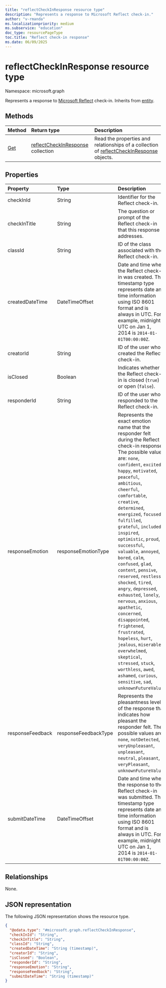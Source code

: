 ```yaml
---
title: "reflectCheckInResponse resource type"
description: "Represents a response to Microsoft Reflect check-in."
author: "v-rmanda"
ms.localizationpriority: medium
ms.subservice: "education"
doc_type: resourcePageType
toc.title: "Reflect check-in response"
ms.date: 06/09/2025
---
```


# reflectCheckInResponse resource type

Namespace: microsoft.graph

Represents a response to [Microsoft Reflect](https://reflect.microsoft.com/) check-in.
Inherits from [entity](../resources/entity.md).

## Methods
|Method|Return type|Description|
|:---|:---|:---|
|[Get](../api/reflectcheckinresponse-get.md)|[reflectCheckInResponse](../resources/reflectcheckinresponse.md) collection|Read the properties and relationships of a collection of [reflectCheckInResponse](../resources/reflectcheckinresponse.md) objects.|

## Properties
|Property|Type|Description|
|:---|:---|:---|
|checkInId|String|Identifier for the Reflect check-in.|
|checkInTitle|String|The question or prompt of the Reflect check-in that this response addresses.|
|classId|String|ID of the class associated with the Reflect check-in.|
|createdDateTime|DateTimeOffset|Date and time when the Reflect check-in was created. The timestamp type represents date and time information using ISO 8601 format and is always in UTC. For example, midnight UTC on Jan 1, 2014 is `2014-01-01T00:00:00Z`.|
|creatorId|String|ID of the user who created the Reflect check-in.|
|isClosed|Boolean|Indicates whether the Reflect check-in is closed (`true`) or open (`false`).|
|responderId|String|ID of the user who responded to the Reflect check-in.|
|responseEmotion|responseEmotionType|Represents the exact emotion name that the responder felt during the Reflect check-in response. The possible values are: `none`, `confident`, `excited`, `happy`, `motivated`, `peaceful`, `ambitious`, `cheerful`, `comfortable`, `creative`, `determined`, `energized`, `focused`, `fulfilled`, `grateful`, `included`, `inspired`, `optimistic`, `proud`, `successful`, `valuable`, `annoyed`, `bored`, `calm`, `confused`, `glad`, `content`, `pensive`, `reserved`, `restless`, `shocked`, `tired`, `angry`, `depressed`, `exhausted`, `lonely`, `nervous`, `anxious`, `apathetic`, `concerned`, `disappointed`, `frightened`, `frustrated`, `hopeless`, `hurt`, `jealous`, `miserable`, `overwhelmed`, `skeptical`, `stressed`, `stuck`, `worthless`, `awed`, `ashamed`, `curious`, `sensitive`, `sad`, `unknownFutureValue`.|
|responseFeedback|responseFeedbackType|Represents the pleasantness level of the response that indicates how pleasant the responder felt. The possible values are: `none`, `notDetected`, `veryUnpleasant`, `unpleasant`, `neutral`, `pleasant`, `veryPleasant`, `unknownFutureValue`.|
|submitDateTime|DateTimeOffset|Date and time when the response to the Reflect check-in was submitted. The timestamp type represents date and time information using ISO 8601 format and is always in UTC. For example, midnight UTC on Jan 1, 2014 is `2014-01-01T00:00:00Z`.|

## Relationships
None.

## JSON representation
The following JSON representation shows the resource type.
<!-- {
  "blockType": "resource",
  "keyProperty": "id",
  "@odata.type": "microsoft.graph.reflectCheckInResponse",
  "baseType": "microsoft.graph.entity",
  "openType": false
}
-->
``` json
{
  "@odata.type": "#microsoft.graph.reflectCheckInResponse",
  "checkInId": "String",
  "checkInTitle": "String",
  "classId": "String",
  "createdDateTime": "String (timestamp)",
  "creatorId": "String",
  "isClosed": "Boolean",
  "responderId": "String",
  "responseEmotion": "String",
  "responseFeedback": "String",
  "submitDateTime": "String (timestamp)"
}
```

